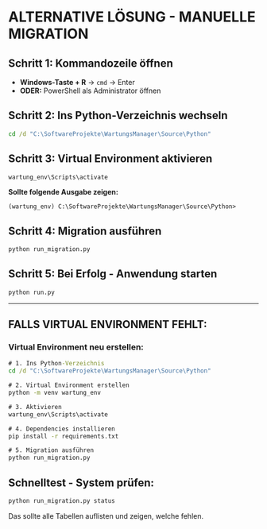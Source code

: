 # ALTERNATIVE LÖSUNG - MANUELLE MIGRATION

## Schritt 1: Kommandozeile öffnen
- **Windows-Taste + R** → `cmd` → Enter
- **ODER:** PowerShell als Administrator öffnen

## Schritt 2: Ins Python-Verzeichnis wechseln
```cmd
cd /d "C:\SoftwareProjekte\WartungsManager\Source\Python"
```

## Schritt 3: Virtual Environment aktivieren
```cmd
wartung_env\Scripts\activate
```

**Sollte folgende Ausgabe zeigen:**
```
(wartung_env) C:\SoftwareProjekte\WartungsManager\Source\Python>
```

## Schritt 4: Migration ausführen
```cmd
python run_migration.py
```

## Schritt 5: Bei Erfolg - Anwendung starten
```cmd
python run.py
```

---

## FALLS VIRTUAL ENVIRONMENT FEHLT:

### Virtual Environment neu erstellen:
```cmd
# 1. Ins Python-Verzeichnis
cd /d "C:\SoftwareProjekte\WartungsManager\Source\Python"

# 2. Virtual Environment erstellen
python -m venv wartung_env

# 3. Aktivieren
wartung_env\Scripts\activate

# 4. Dependencies installieren
pip install -r requirements.txt

# 5. Migration ausführen
python run_migration.py
```

## Schnelltest - System prüfen:
```cmd
python run_migration.py status
```

Das sollte alle Tabellen auflisten und zeigen, welche fehlen.
